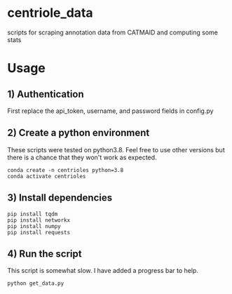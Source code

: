 # centriole_data
scripts for scraping annotation data from CATMAID and computing some stats

# Usage
## 1) Authentication
First replace the api_token, username, and password fields in config.py

## 2) Create a python environment
These scripts were tested on python3.8. Feel free to use other versions but
there is a chance that they won't work as expected.
```
conda create -n centrioles python=3.8
conda activate centrioles
```

## 3) Install dependencies
```
pip install tqdm
pip install networkx
pip install numpy
pip install requests
```

## 4) Run the script
This script is somewhat slow. I have added a progress bar to help.
```
python get_data.py
```
